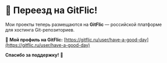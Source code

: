 # 🚀 Переезд на GitFlic!  

Мои проекты теперь размещаются на **GitFlic** — российской платформе для хостинга Git-репозиториев.  

🔗 **Мой профиль на GitFlic:** [https://gitflic.ru/user/have-a-good-day](https://gitflic.ru/user/have-a-good-day)  

**Спасибо за поддержку!** 🚀  
